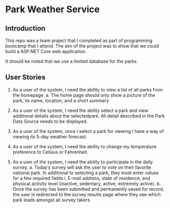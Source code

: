 # Park Weather Service

## Introduction
This repo was a team praject that I completed as part of programming bootcamp that I attend. The aim of the project was to show that 
we could build a ASP.NET Core web application.  

It should be noted that we use a limited database for the parks.

## User Stories

1. As a user of the  system, I need the ability to view a list of all parks from the homepage.
	a. The home page should only show a picture of the park, its name, location, and a short summary
2. As a user of the system, I need the ability select a park and view additional details about the selectedpark. All detail described in the Park Data Source needs to be displayed.

3. As a user of the system, once I select a park for viewing I have a way of viewing its 5-day weather forecast. 

4. As a user of the system, I need the ability to change my temperature preference to Celsius or Fahrenheit. 

5. As a user of the system, I need the ability to participate in the daily survey.
	a. Today’s survey will ask the user to vote on their favorite national park. In additional to selecting a park, they must enter values for a few required fields
		i. E-mail address, state of residence, and physical activity level (inactive, sedentary, active, extremely active).
	b. Once the survey has been submitted and permanently saved for record, the user is redirected to the survey results page where they see which park leads amongst all survey takers
